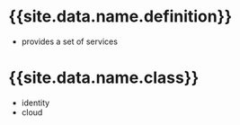 ---
---

# {{site.data.name.definition}}
- provides a set of services

# {{site.data.name.class}}
- identity
- cloud
